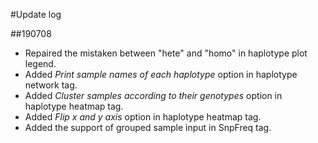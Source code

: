 #Update log

##190708

- Repaired the mistaken between "hete" and "homo" in haplotype plot legend.
- Added *Print sample names of each haplotype* option in haplotype network tag.
- Added *Cluster samples according to their genotypes* option in haplotype heatmap tag.
- Added *Flip x and y axis* option in haplotype heatmap tag.
- Added the support of grouped sample input in SnpFreq tag.
